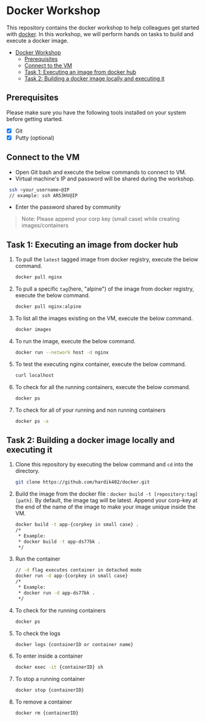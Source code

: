 # Docker Workshop

This repository contains the docker workshop to help colleagues get started
with [docker](https://www.docker.com/). In this workshop, we will perform
hands on tasks to build and execute a docker image.

- [Docker Workshop](#docker-workshop)
  - [Prerequisites](#prerequisites)
  - [Connect to the VM](#connect-to-the-vm)
  - [Task 1: Executing an image from docker hub](#task-1-executing-an-image-from-docker-hub)
  - [Task 2: Building a docker image locally and executing it](#task-2-building-a-docker-image-locally-and-executing-it)

## Prerequisites

Please make sure you have the following tools installed on your system before
getting started.

- [x] Git
- [x] Putty (optional)

## Connect to the VM

- Open Git bash and execute the below commands to connect to VM.
- Virtual machine's IP and password will be shared during the workshop.

```bash
 ssh <your_username>@IP
 // example: ssh AR53HV@IP
```

- Enter the password shared by community

> Note: Please append your corp key (small case) while creating images/containers

## Task 1: Executing an image from docker hub

1. To pull the `latest` tagged image from docker registry, execute the below command.

    ```bash
    docker pull nginx
    ```

2. To pull a specific `tag`(here, "alpine") of the image from docker registry,
execute the below command.

    ```bash
    docker pull nginx:alpine
    ```

3. To list all the images existing on the VM, execute the below command.

    ```bash
    docker images
    ```

4. To run the image, execute the below command.

    ```bash
    docker run --network host -d nginx
    ```

5. To test the executing nginx container, execute the below command.

    ```bash
    curl localhost
    ```

6. To check for all the running containers, execute the below command.

    ```bash
    docker ps
    ```

7. To check for all of your running and non running containers

    ```bash
    docker ps -a
    ```

## Task 2: Building a docker image locally and executing it

1. Clone this repository by executing the below command and `cd` into the
directory.

    ```bash
    git clone https://github.com/hardik402/docker.git
    ```

2. Build the image from the docker file : `docker build -t [repository:tag] [path]`.
By default, the image tag will be latest. Append your corp-key at the end of the
name of the image to make your image unique inside the VM.

    ```bash
    docker build -t app-{corpkey in small case} .
    /*
     * Example:
     * docker build -t app-ds77bk .
     */
    ```

3. Run the container

    ```bash
    // -d flag executes container in detached mode
    docker run -d app-{corpkey in small case}
    /*
     * Example:
     * docker run -d app-ds77bk .
     */
    ```

4. To check for the running containers

    ```bash
    docker ps
    ```

5. To check the logs

    ```bash
    docker logs {containerID or container name}
    ```

6. To enter inside a container

    ```bash
    docker exec -it {containerID} sh
    ```

7. To stop a running container

    ```bash
    docker stop {containerID}
    ```

8. To remove a container

    ```bash
    docker rm {containerID}
    ```
